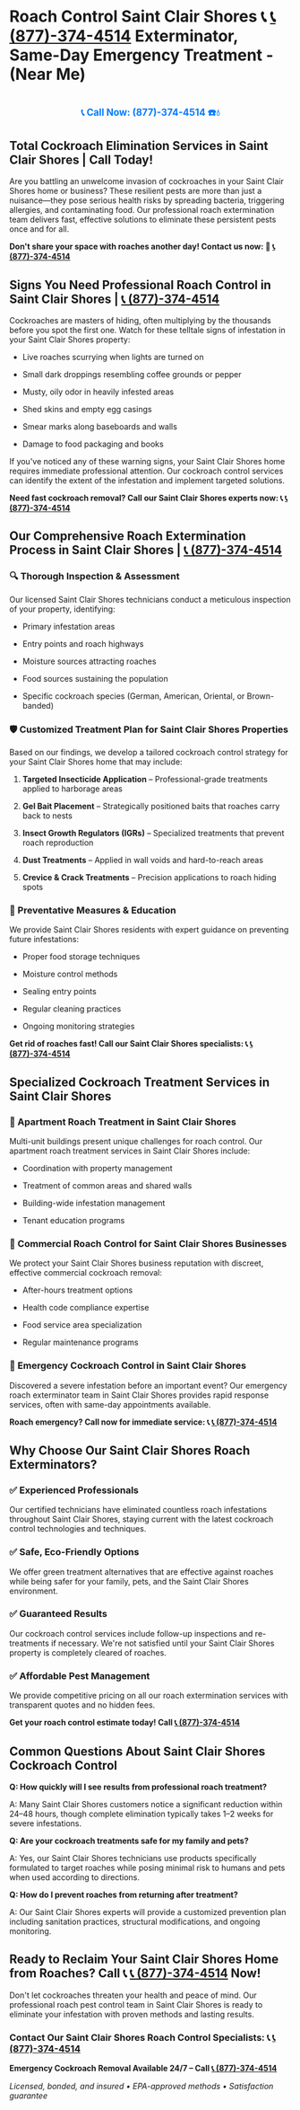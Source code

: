 # Roach Control Saint Clair Shores 📞 [📞 (877)-374-4514](https://pest-control-4514.netlify.app) Exterminator, Same-Day Emergency Treatment - (Near Me)
# 

<p align="center" style="font-size: 1.2em; font-weight: bold; margin: 20px 0;">
  <a href="https://pest-control-4514.netlify.app" target="_blank" style="color: #007BFF; text-decoration: none;">📞 Call Now: (877)-374-4514 ☎️💧</a>
</p>

## Total Cockroach Elimination Services in Saint Clair Shores | Call  Today!

Are you battling an unwelcome invasion of cockroaches in your Saint Clair Shores home or business? These resilient pests are more than just a nuisance—they pose serious health risks by spreading bacteria, triggering allergies, and contaminating food. Our professional roach extermination team delivers fast, effective solutions to eliminate these persistent pests once and for all.

**Don't share your space with roaches another day! Contact us now: 📱 [📞 (877)-374-4514](https://pest-control-4514.netlify.app)**

## Signs You Need Professional Roach Control in Saint Clair Shores | [📞 (877)-374-4514](https://pest-control-4514.netlify.app)

Cockroaches are masters of hiding, often multiplying by the thousands before you spot the first one. Watch for these telltale signs of infestation in your Saint Clair Shores property:

- Live roaches scurrying when lights are turned on  

- Small dark droppings resembling coffee grounds or pepper  

- Musty, oily odor in heavily infested areas  

- Shed skins and empty egg casings  

- Smear marks along baseboards and walls  

- Damage to food packaging and books  

If you've noticed any of these warning signs, your Saint Clair Shores home requires immediate professional attention. Our cockroach control services can identify the extent of the infestation and implement targeted solutions.

**Need fast cockroach removal? Call our Saint Clair Shores experts now: 📞 [📞 (877)-374-4514](https://pest-control-4514.netlify.app)**

## Our Comprehensive Roach Extermination Process in Saint Clair Shores | [📞 (877)-374-4514](https://pest-control-4514.netlify.app)

### 🔍 Thorough Inspection & Assessment

Our licensed Saint Clair Shores technicians conduct a meticulous inspection of your property, identifying:

- Primary infestation areas  

- Entry points and roach highways  

- Moisture sources attracting roaches  

- Food sources sustaining the population  

- Specific cockroach species (German, American, Oriental, or Brown-banded)  

### 🛡️ Customized Treatment Plan for Saint Clair Shores Properties

Based on our findings, we develop a tailored cockroach control strategy for your Saint Clair Shores home that may include:

1. **Targeted Insecticide Application** – Professional-grade treatments applied to harborage areas  

2. **Gel Bait Placement** – Strategically positioned baits that roaches carry back to nests  

3. **Insect Growth Regulators (IGRs)** – Specialized treatments that prevent roach reproduction  

4. **Dust Treatments** – Applied in wall voids and hard-to-reach areas  

5. **Crevice & Crack Treatments** – Precision applications to roach hiding spots  

### 🧹 Preventative Measures & Education

We provide Saint Clair Shores residents with expert guidance on preventing future infestations:

- Proper food storage techniques  

- Moisture control methods  

- Sealing entry points  

- Regular cleaning practices  

- Ongoing monitoring strategies  

**Get rid of roaches fast! Call our Saint Clair Shores specialists: 📞 [📞 (877)-374-4514](https://pest-control-4514.netlify.app)**

## Specialized Cockroach Treatment Services in Saint Clair Shores

### 🏢 Apartment Roach Treatment in Saint Clair Shores

Multi-unit buildings present unique challenges for roach control. Our apartment roach treatment services in Saint Clair Shores include:

- Coordination with property management  

- Treatment of common areas and shared walls  

- Building-wide infestation management  

- Tenant education programs  

### 🏪 Commercial Roach Control for Saint Clair Shores Businesses

We protect your Saint Clair Shores business reputation with discreet, effective commercial cockroach removal:

- After-hours treatment options  

- Health code compliance expertise  

- Food service area specialization  

- Regular maintenance programs  

### 🚨 Emergency Cockroach Control in Saint Clair Shores

Discovered a severe infestation before an important event? Our emergency roach exterminator team in Saint Clair Shores provides rapid response services, often with same-day appointments available.

**Roach emergency? Call now for immediate service: 📞 [📞 (877)-374-4514](https://pest-control-4514.netlify.app)**

## Why Choose Our Saint Clair Shores Roach Exterminators?

### ✅ Experienced Professionals

Our certified technicians have eliminated countless roach infestations throughout Saint Clair Shores, staying current with the latest cockroach control technologies and techniques.

### ✅ Safe, Eco-Friendly Options

We offer green treatment alternatives that are effective against roaches while being safer for your family, pets, and the Saint Clair Shores environment.

### ✅ Guaranteed Results

Our cockroach control services include follow-up inspections and re-treatments if necessary. We're not satisfied until your Saint Clair Shores property is completely cleared of roaches.

### ✅ Affordable Pest Management

We provide competitive pricing on all our roach extermination services with transparent quotes and no hidden fees.

**Get your roach control estimate today! Call [📞 (877)-374-4514](https://pest-control-4514.netlify.app)**

## Common Questions About Saint Clair Shores Cockroach Control

**Q: How quickly will I see results from professional roach treatment?**  

A: Many Saint Clair Shores customers notice a significant reduction within 24–48 hours, though complete elimination typically takes 1–2 weeks for severe infestations.

**Q: Are your cockroach treatments safe for my family and pets?**  

A: Yes, our Saint Clair Shores technicians use products specifically formulated to target roaches while posing minimal risk to humans and pets when used according to directions.

**Q: How do I prevent roaches from returning after treatment?**  

A: Our Saint Clair Shores experts will provide a customized prevention plan including sanitation practices, structural modifications, and ongoing monitoring.

## Ready to Reclaim Your Saint Clair Shores Home from Roaches? Call 📞 [📞 (877)-374-4514](https://pest-control-4514.netlify.app) Now!

Don't let cockroaches threaten your health and peace of mind. Our professional roach pest control team in Saint Clair Shores is ready to eliminate your infestation with proven methods and lasting results.

### Contact Our Saint Clair Shores Roach Control Specialists: 📞 [📞 (877)-374-4514](https://pest-control-4514.netlify.app)

**Emergency Cockroach Removal Available 24/7 – Call [📞 (877)-374-4514](https://pest-control-4514.netlify.app)**

*Licensed, bonded, and insured • EPA-approved methods • Satisfaction guarantee*
